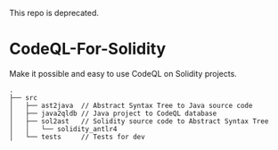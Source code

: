 This repo is deprecated.

# CodeQL-For-Solidity
Make it possible and easy to use CodeQL on Solidity projects.

```text
.
├── src
│   ├── ast2java  // Abstract Syntax Tree to Java source code
│   ├── java2qldb // Java project to CodeQL database
│   ├── sol2ast   // Solidity source code to Abstract Syntax Tree
│   │   └── solidity_antlr4
│   └── tests     // Tests for dev

```
